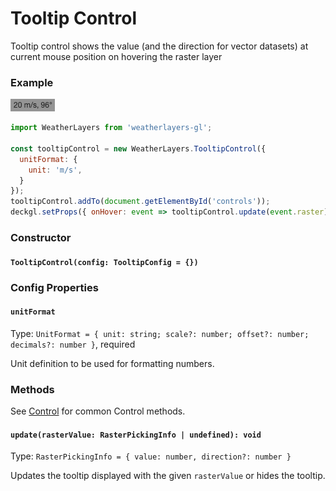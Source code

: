 # Tooltip Control

Tooltip control shows the value (and the direction for vector datasets) at current mouse position on hovering the raster layer

### Example

![Tooltip Control](../../.gitbook/assets/tooltip-control.png)

```javascript
import WeatherLayers from 'weatherlayers-gl';

const tooltipControl = new WeatherLayers.TooltipControl({
  unitFormat: {
    unit: 'm/s',
  }
});
tooltipControl.addTo(document.getElementById('controls'));
deckgl.setProps({ onHover: event => tooltipControl.update(event.raster) });
```

### Constructor

#### `TooltipControl(config: TooltipConfig = {})`

### Config Properties

#### `unitFormat`

Type: `UnitFormat = { unit: string; scale?: number; offset?: number; decimals?: number }`, required

Unit definition to be used for formatting numbers.

### Methods

See [Control](control.md) for common Control methods.

#### `update(rasterValue: RasterPickingInfo | undefined): void`

Type: `RasterPickingInfo = { value: number, direction?: number }`

Updates the tooltip displayed with the given `rasterValue` or hides the tooltip.
